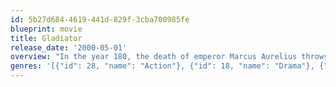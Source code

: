 ```yaml
---
id: 5b27d684-4619-441d-829f-3cba700985fe
blueprint: movie
title: Gladiator
release_date: '2000-05-01'
overview: "In the year 180, the death of emperor Marcus Aurelius throws the Roman Empire into chaos. Maximus is one of the Roman army's most capable and trusted generals and a key advisor to the emperor. As Marcus' devious son Commodus ascends to the throne, Maximus is set to be executed. He escapes, but is captured by slave traders. Renamed Spaniard and forced to become a gladiator, Maximus must battle to the death with other men for the amusement of paying audiences. His battle skills serve him well, and he becomes one of the most famous and admired men to fight in the Colosseum. Determined to avenge himself against the man who took away his freedom and laid waste to his family, Maximus believes that he can use his fame and skill in the ring to avenge the loss of his family and former glory. As the gladiator begins to challenge his rule, Commodus decides to put his own fighting mettle to the test by squaring off with Maximus in a battle to the death."
genres: '[{"id": 28, "name": "Action"}, {"id": 18, "name": "Drama"}, {"id": 12, "name": "Adventure"}]'
---
```

